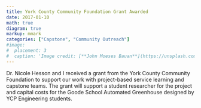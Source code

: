 ```yaml
---
title: York County Community Foundation Grant Awarded
date: 2017-01-10
math: true
diagram: true
markup: mmark
categories: ["Capstone", "Community Outreach"]
#image:
#  placement: 3
#  caption: 'Image credit: [**John Moeses Bauan**](https://unsplash.com/photos/OGZtQF8iC0g)'
---
```


Dr. Nicole Hesson and I received a grant from the York County Community Foundation to support our work with project-based service learning and capstone teams. The grant will support a student researcher for the project and capital costs for the Goode School Automated Greenhouse designed by YCP Engineering students.
